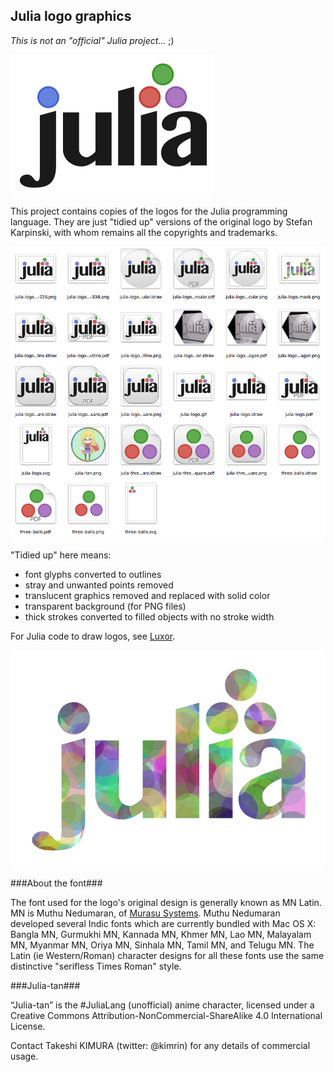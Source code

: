 ## Julia logo graphics

_This is not an "official" Julia project..._ ;)

![Julia logo](images/julia-logo-325-by-225.png)

This project contains copies of the logos for the Julia programming language. They are just "tidied up" versions of the original logo by Stefan Karpinski, with whom remains all the copyrights and trademarks.

![](images/group-shot.png)

"Tidied up" here means:

- font glyphs converted to outlines
- stray and unwanted points removed
- translucent graphics removed and replaced with solid color
- transparent background (for PNG files)
- thick strokes converted to filled objects with no stroke width

For Julia code to draw logos, see [Luxor](https://github.com/cormullion/Luxor/).

![](images/julia-logo-mask.png)

###About the font###

The font used for the logo's original design is generally known as MN Latin. MN is Muthu Nedumaran, of [Murasu Systems](http://murasu.com). Muthu Nedumaran developed several Indic fonts which are currently bundled with Mac OS X: Bangla MN, Gurmukhi MN, Kannada MN, Khmer MN, Lao MN, Malayalam MN, Myanmar MN, Oriya MN, Sinhala MN, Tamil MN, and Telugu MN.
The Latin (ie Western/Roman) character designs for all these fonts use the same distinctive "serifless Times Roman" style.

###Julia-tan###

“Julia-tan” is the #JuliaLang (unofficial) anime character, licensed under a Creative Commons Attribution-NonCommercial-ShareAlike 4.0 International License.

Contact Takeshi KIMURA (twitter: @kimrin) for any details of commercial usage.
